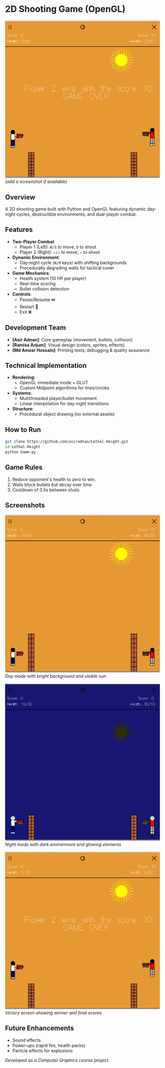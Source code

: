 # 2D Shooting Game (OpenGL)

![Game Screenshot](screenshot.png) *(add a screenshot if available)*

## Overview
A 2D shooting game built with Python and OpenGL featuring dynamic day-night cycles, destructible environments, and dual-player combat.

## Features
- **Two-Player Combat**:  
  - Player 1 (Left): `W/S` to move, `D` to shoot  
  - Player 2 (Right): `↑/↓` to move, `←` to shoot  
- **Dynamic Environment**:  
  - Day-night cycle (`N/M` keys) with shifting backgrounds  
  - Procedurally degrading walls for tactical cover  
- **Game Mechanics**:  
  - Health system (10 HP per player)  
  - Real-time scoring  
  - Bullet collision detection  
- **Controls**:  
  - Pause/Resume ⏯️  
  - Restart 🔄  
  - Exit ❌  

## Development Team
- **[Asir Adnan]**: Core gameplay (movement, bullets, collision)  
- **[Ramisa Anjum]**: Visual design (colors, sprites, effects)  
- **[Md Anwar Hossain]**: Printing texts, debugging & quality assurance  

## Technical Implementation
- **Rendering**:  
  - OpenGL immediate mode + GLUT  
  - Custom Midpoint algorithms for lines/circles  
- **Systems**:  
  - Multithreaded player/bullet movement  
  - Linear interpolation for day-night transitions  
- **Structure**:  
  - Procedural object drawing (no external assets)  

## How to Run
```bash
git clone https://github.com/asiradnan/Lethal-Height.git
cd Lethal-Height
python Game.py
```

## Game Rules
<ol>
  <li>Reduce opponent's health to zero to win.</li>
  <li>Walls block bullets but decay over time</li>
  <li>Cooldown of 0.5s between shots.</li>
</ol>

## Screenshots

![Daytime Gameplay](day.png)  
*Day mode with bright background and visible sun*

![Nighttime Gameplay](night.png)  
*Night mode with dark environment and glowing elements*

![Game Over Screen](screenshot.png)  
*Victory screen showing winner and final scores*

## Future Enhancements
- Sound effects
- Power-ups (rapid fire, health packs)
- Particle effects for explosions

*Developed as a Computer Graphics course project.*